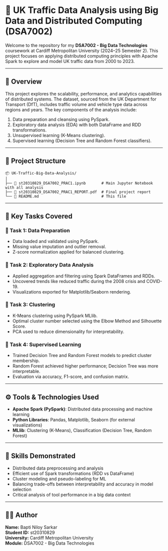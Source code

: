 
# 🚦 UK Traffic Data Analysis using Big Data and Distributed Computing (DSA7002)

Welcome to the repository for my **DSA7002 - Big Data Technologies** coursework at Cardiff Metropolitan University (2024–25 Semester 2). This project focuses on applying distributed computing principles with Apache Spark to explore and model UK traffic data from 2000 to 2023.

---

## 📌 Overview

This project explores the scalability, performance, and analytics capabilities of distributed systems. The dataset, sourced from the UK Department for Transport (DfT), includes traffic volume and vehicle type data across regions and years. The key components of the analysis include:

1. Data preparation and cleansing using PySpark.
2. Exploratory data analysis (EDA) with both DataFrame and RDD transformations.
3. Unsupervised learning (K-Means clustering).
4. Supervised learning (Decision Tree and Random Forest classifiers).

---

## 📁 Project Structure

```
📦 UK-Traffic-Big-Data-Analysis/
│
├── 📄 st20310829_DSA7002_PRAC1.ipynb       # Main Jupyter Notebook with all analysis
├── 📄 st20310829_DSA7002_PRAC1_REPORT.pdf  # Final project report
└── 📄 README.md                            # This file
```

---

## 🧠 Key Tasks Covered

### 🔹 Task 1: Data Preparation
- Data loaded and validated using PySpark.
- Missing value imputation and outlier removal.
- Z-score normalization applied for balanced clustering.

### 🔹 Task 2: Exploratory Data Analysis
- Applied aggregation and filtering using Spark DataFrames and RDDs.
- Uncovered trends like reduced traffic during the 2008 crisis and COVID-19.
- Visualizations exported for Matplotlib/Seaborn rendering.

### 🔹 Task 3: Clustering
- K-Means clustering using PySpark MLlib.
- Optimal cluster number selected using the Elbow Method and Silhouette Score.
- PCA used to reduce dimensionality for interpretability.

### 🔹 Task 4: Supervised Learning
- Trained Decision Tree and Random Forest models to predict cluster membership.
- Random Forest achieved higher performance; Decision Tree was more interpretable.
- Evaluation via accuracy, F1-score, and confusion matrix.

---

## ⚙️ Tools & Technologies Used

- **Apache Spark (PySpark)**: Distributed data processing and machine learning
- **Python Libraries**: Pandas, Matplotlib, Seaborn (for external visualizations)
- **MLlib**: Clustering (K-Means), Classification (Decision Tree, Random Forest)

---

## 🧩 Skills Demonstrated

- Distributed data preprocessing and analysis
- Efficient use of Spark transformations (RDD vs DataFrame)
- Cluster modeling and pseudo-labeling for ML
- Balancing trade-offs between interpretability and accuracy in model selection
- Critical analysis of tool performance in a big data context

---

## 👨‍🎓 Author

**Name:** Bapti Niloy Sarkar  
**Student ID:** st20310829  
**University:** Cardiff Metropolitan University  
**Module:** DSA7002 - Big Data Technologies  
